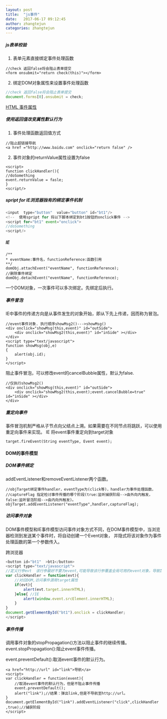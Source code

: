 ```yaml
---
layout: post
title:  "js事件"
date:   2017-06-17 09:12:45
author: zhangtejun
categories: zhangtejun
---
```

##### js表单校验
1. 表单元素直接绑定事件处理函数
```
//check 返回false将会阻止表单提交
<form onsubmit="return check(this)"></form>
```
2. 绑定DOM对象属性来设置事件处理函数
```js
//check 返回false将会阻止表单提交
document.forms[0].onsubmit = check;
```
[HTML 事件属性](http://www.w3school.com.cn/tags/html_ref_eventattributes.asp)

##### 使用返回值改变属性默认行为
1. 事件处理函数返回值方式
```
//阻止超链接导航
<a href ="http://www.baidu.com" onclick="return false" />
```
2. 事件对象的returnValue属性设置为false
```
<script>
function clickHandler(){
//doSomething
event.returnValue = fasle;
}
<script/>
```

##### spript for IE浏览器独有的绑定事件机制
```js
<input  type="button"  value="button" id="bt1"/>
<!--  使用spript for 将以下脚本绑定到bt1按钮的onclick事件 -->
<script for="bt1" event="onclick">
//doSomething
<script/>
```
##### IE
```
/**
* eventName:事件名，functionReference:函数引用
**/
domObj.attachEvent("eventName", functionReference); 
//删除事件绑定
domObj.detachEvent("eventName", functionReference); 
```
一个DOM对象，一次事件可以多次绑定。先绑定后执行。

##### 事件冒泡
IE中事件的传递方向是从事件发生的对象开始，即从下先上传递，因而称为冒泡。
```
//event事件对象. 执行顺序showMsg2()--->showMsg()
<div onclick="showMsg(this,event)" id="outSide">
	<div onclick="showMsg2(this,event)" id="inSide" ></div>
</div>
<script type="text/javascript">
function showMsg(obj,e)
{
    alert(obj.id);
}
</script>
```

阻止事件冒泡，可以修改event的cancelBubble属性，默认为false.
```
//仅执行showMsg2()
<div onclick="showMsg(this,event)" id="outSide">
	<div onclick="showMsg2(this,event);event.cancelBubble=true" id="inSide" ></div>
</div>
```
##### 重定向事件
事件冒泡机制严格从子节点向父结点上溯。如果需要在不同节点将跳跃，可以使用重定向事件来实现。
IE  将event事件重定向到target对象
```
target.fireEvent(String eventType, Event event);
```

#### DOM的事件模型
##### DOM事件绑定
addEventListener和removeEventListener两个函数。
```
//objTarget绑定事件handler，eventType为(click等)，handler为事件处理函数，
//captureFlag 指定检讨事件传播的哪个阶段(true:监听捕获阶段-->由外向内触发，false:监听冒泡阶段-->由内向外触发)。
objTarget.addEventListener("eventType",handler,captureFlag);
```
##### 访问事件对象
DOM事件模型和IE事件模型访问事件对象方式不同，在DOM事件模型中，当浏览器检测到发送某个事件时，将自动创建一个Event对象，
并隐式将该对象作为事件处理函数的第一个参数传入。

跨浏览器
```js
<button id="bt1"  >bt1</button>
<script type="text/javascript">
//定义行参evt  该行参最好不要为event,可能导致该行参覆盖全局可用的event对象，导致IE不能访问该属性。
var clickHandler = function(evt){
	//对应DOM,访问事件源用target属性
	if(evt){
		alert(evt.target.innerHTML);
	}else{ //IE
		alert(window.event.srcElement.innerHTML);
	}
}
document.getElementById("bt1").onclick = clickHandler;
</script>
```

##### 事件传播
调用事件对象的stopPropagation()方法以阻止事件的继续传播。
event.stopPropagation():阻止event事件传播。

event.preventDefault():取消event事件的默认行为。
```
<a href="http://url" id="link">导航</a>
<script>
var clickHandler = function(event){
	//取消event事件的默认行为，但是不阻止事件传播
	event.preventDefault();
	alert("link");//结果：弹出link,但是不导航至http://url。
}
document.getElementById("link").addEventListener("click",clickHandler ,true);//捕获阶段
</script>
```